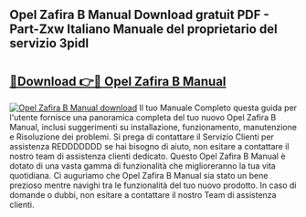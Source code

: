 ## Opel Zafira B Manual Download gratuit PDF - Part-Zxw Italiano Manuale del proprietario del servizio 3pidl

# <h2><a href="http://df9k61l.blite.top/?on=Opel+Zafira+B+Manual">🔗Download 👉🔴 Opel Zafira B Manual</a></h2>

[![Opel Zafira B Manual download](https://i.imgur.com/lujVjoI.png)](http://df9k61l.blite.top/?on=Opel+Zafira+B+Manual)
Il tuo Manuale Completo questa guida per l'utente fornisce una panoramica completa del tuo nuovo Opel Zafira B Manual, inclusi suggerimenti su installazione, funzionamento, manutenzione e Risoluzione dei problemi. Si prega di contattare il Servizio Clienti per assistenza REDDDDDDD se hai bisogno di aiuto, non esitare a contattare il nostro team di assistenza clienti dedicato. Questo Opel Zafira B Manual è dotato di una vasta gamma di funzionalità che miglioreranno la tua vita quotidiana. Ci auguriamo che Opel Zafira B Manual sia stato un bene prezioso mentre navighi tra le funzionalità del tuo nuovo prodotto. In caso di domande o dubbi, non esitare a contattare il nostro Team di assistenza clienti.
